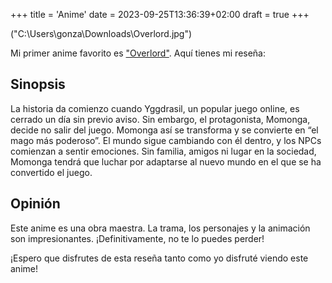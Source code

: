 +++
title = 'Anime'
date = 2023-09-25T13:36:39+02:00
draft = true
+++

("C:\Users\gonza\Downloads\Overlord.jpg")

Mi primer anime favorito es ["Overlord"](https://www3.animeflv.net/anime/overlord). Aquí tienes mi reseña:

## Sinopsis

La historia da comienzo cuando Yggdrasil, un popular juego online, es cerrado un día sin previo aviso. Sin embargo, el protagonista, Momonga, decide no salir del juego. Momonga así se transforma y se convierte en “el mago más poderoso”. El mundo sigue cambiando con él dentro, y los NPCs comienzan a sentir emociones. Sin familia, amigos ni lugar en la sociedad, Momonga tendrá que luchar por adaptarse al nuevo mundo en el que se ha convertido el juego.

## Opinión

Este anime es una obra maestra. La trama, los personajes y la animación son impresionantes. ¡Definitivamente, no te lo puedes perder!

¡Espero que disfrutes de esta reseña tanto como yo disfruté viendo este anime!
